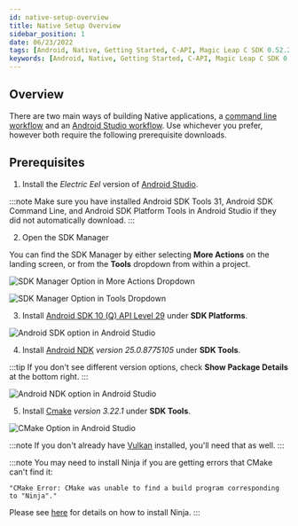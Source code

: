 ```yaml
---
id: native-setup-overview
title: Native Setup Overview
sidebar_position: 1
date: 06/23/2022
tags: [Android, Native, Getting Started, C-API, Magic Leap C SDK 0.52.2, Android Studio, Command Line]
keywords: [Android, Native, Getting Started, C-API, Magic Leap C SDK 0.52.2, Android Studio, Command Line]
---
```



## Overview

There are two main ways of building Native applications, a [command line workflow](/versioned_docs/version-03-Jan-2023/guides/native/getting-started/command-line-workflow.md) and an [Android Studio workflow](/versioned_docs/version-03-Jan-2023/guides/native/getting-started/android-studio-workflow.md). Use whichever you prefer, however both require the following prerequisite downloads.

## Prerequisites

1. Install the *Electric Eel* version of [Android Studio](https://developer.android.com/studio/archive).

:::note
Make sure you have installed Android SDK Tools 31, Android SDK Command Line, and Android SDK Platform Tools in Android Studio if they did not automatically download.
:::

2. Open the SDK Manager

You can find the SDK Manager by either selecting **More Actions** on the landing screen, or from the **Tools** dropdown from within a project.

![SDK Manager Option in More Actions Dropdown](/img/native/getting-started/android-studio-sdk-manager.png)

![SDK Manager Option in Tools Dropdown](/img/migration-images/a_showSDK.png)

3. Install [Android SDK 10 (Q) API Level 29](https://developer.android.com/about/versions/10/setup-sdk) under **SDK Platforms**.

![Android SDK option in Android Studio](/img/migration-images/b_showSDK.png)

4. Install [Android NDK](https://developer.android.com/ndk) *version 25.0.8775105* under **SDK Tools**.

:::tip
If you don't see different version options, check **Show Package Details** at the bottom right.
:::

![Android NDK option in Android Studio](/img/migration-images/c_showNDK.png)

5. Install [Cmake](https://cmake.org/) *version 3.22.1* under **SDK Tools**.

![CMake Option in Android Studio](/img/migration-images/d_showCmake.png)

:::note
If you don't already have [Vulkan](https://www.lunarg.com/vulkan-sdk/) installed, you'll need that as well.
:::

:::note
You may need to install Ninja if you are getting errors that CMake can't find it:

```shell
"CMake Error: CMake was unable to find a build program corresponding to "Ninja"."
```

Please see [here](https://ninja-build.org) for details on how to install Ninja.
:::
